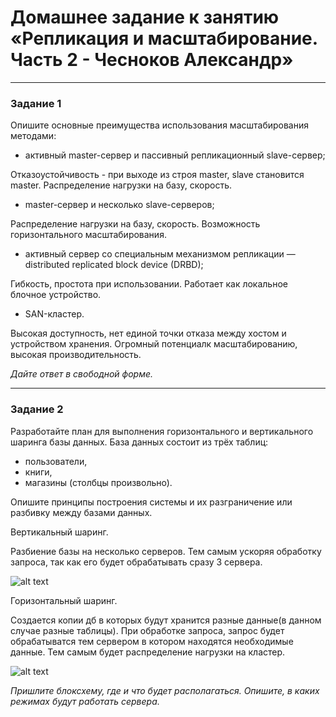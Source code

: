 # Домашнее задание к занятию «Репликация и масштабирование. Часть 2 - Чесноков Александр»

---

### Задание 1

Опишите основные преимущества использования масштабирования методами:

- активный master-сервер и пассивный репликационный slave-сервер; 

Отказоустойчивость - при выходе из строя master, slave становится master.
Распределение нагрузки на базу, скорость.

- master-сервер и несколько slave-серверов;

Распределение нагрузки на базу, скорость. Возможность горизонтального масштабирования.

- активный сервер со специальным механизмом репликации — distributed replicated block device (DRBD);

Гибкость, простота при использовании. Работает как локальное блочное устройство.

- SAN-кластер.

Высокая доступность, нет единой точки отказа между хостом и устройством хранения.
Огромный потенциалк масштабированию, высокая производительность.

*Дайте ответ в свободной форме.*

---

### Задание 2


Разработайте план для выполнения горизонтального и вертикального шаринга базы данных. База данных состоит из трёх таблиц: 

- пользователи, 
- книги, 
- магазины (столбцы произвольно). 

Опишите принципы построения системы и их разграничение или разбивку между базами данных.

Вертикальный шаринг.

Разбиение базы на несколько серверов. Тем самым ускоряя обработку запроса,
так как его будет обрабатывать сразу 3 сервера. 

![alt text](https://github.com/requeiem/sys-pattern-homework-git-8.03-hw/blob/main/img/%D0%B2%D0%B5%D1%80%D1%82%D0%B8%D0%BA%D0%B0%D0%BB%D1%8C%D0%BD%D0%BE%D0%B5.jpg)

Горизонтальный шаринг.

Создается копии дб в которых будут хранится разные данные(в данном случае разные таблицы). 
При обработке запроса, запрос будет обрабатыватся тем сервером в котором находятся необходимые данные.
Тем самым будет распределение нагрузки на кластер.

![alt text](https://github.com/requeiem/sys-pattern-homework-git-8.03-hw/blob/main/img/%D0%B3%D0%BE%D1%80%D0%B8%D0%B7%D0%BE%D0%BD%D1%82%D0%B0%D0%BB%D1%8C%D0%BD%D1%8B%D0%B9.jpg)

*Пришлите блоксхему, где и что будет располагаться. Опишите, в каких режимах будут работать сервера.* 
